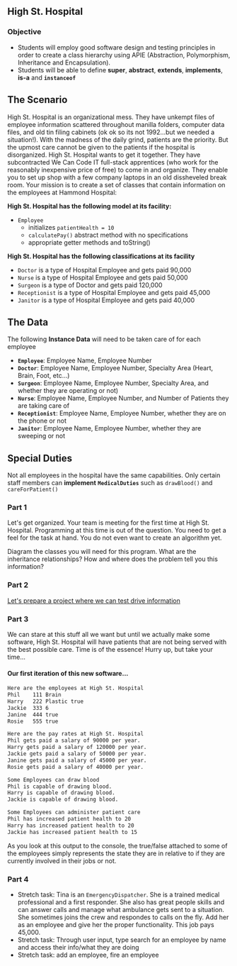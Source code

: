## High St. Hospital

### Objective

- Students will employ good software design and testing principles in order to create a class hierarchy using APIE (Abstraction, Polymorphism, Inheritance and Encapsulation).
- Students will be able to define **super**, **abstract**, **extends**, **implements**, **is-a** and **`instanceof`**

## The Scenario

High St. Hospital is an organizational mess.  They have unkempt files of employee information scattered throughout manilla folders, computer data files, and old tin filing cabinets (ok ok so its not 1992...but we needed a situation!).  With the madness of the daily grind, patients are the priority.  But the upmost care cannot be given to the patients if the hospital is disorganized.  High St. Hospital wants to get it together.  They have subcontracted We Can Code IT full-stack apprentices (who work for the reasonably inexpensive price of free) to come in and organize.  They enable you to set up shop with a few company laptops in an old dissheveled break room.  Your mission is to create a set of classes that contain information on the employees at Hammond Hospital:

**High St. Hospital has the following model at its facility:**
-	`Employee`
      - initializes `patientHealth = 10` 
      -  `calculatePay()` abstract method with no specifications
      - appropriate getter methods and toString() 
      
**High St. Hospital has the following classifications at its facility**
-	`Doctor` is a type of Hospital Employee and gets paid 90,000
-	`Nurse` is a type of Hospital Employee and gets paid 50,000
-	`Surgeon` is a type of Doctor and gets paid 120,000
-	`Receptionist` is a type of Hospital Employee and gets paid 45,000
-	`Janitor` is a type of Hospital Employee and gets paid 40,000



## The Data
The following **Instance Data** will need to be taken care of for each employee

- **`Employee`**: Employee Name, Employee Number
- **`Doctor`**: Employee Name, Employee Number, Specialty Area (Heart, Brain, Foot, etc…)
- **`Surgeon`**: Employee Name, Employee Number, Specialty Area, and whether they are operating or not)
- **`Nurse`**: Employee Name, Employee Number, and Number of Patients they are taking care of
- **`Receptionist`**: Employee Name, Employee Number, whether they are on the phone or not
- **`Janitor`**: Employee Name, Employee Number, whether they are sweeping or not

## Special Duties
Not all employees in the hospital have the same capabilities. Only certain staff members can **implement** **`MedicalDuties`** such as `drawBlood()` and `careForPatient()`




### Part 1 

Let's get organized.  Your team is meeting for the first time at High St. Hospital.  Programming at this time is out of the question.  You need to get a feel for the task at hand.  You do not even want to create an algorithm yet.  

Diagram the classes you will need for this program.  What are the inheritance relationships?  How and where does the problem tell you this information?

### Part 2

[Let's prepare a project where we can test drive information](https://github.com/WeCanCodeIT/gradle-scripts) 

### Part 3

We can stare at this stuff all we want but until we actually make some software, High St. Hospital will have patients that are not being served with the best possible care. Time is of the essence! Hurry up, but take your time...

#### Our first iteration of this new software...

```bash
Here are the employees at High St. Hospital
Phil	111	Brain
Harry	222	Plastic	true
Jackie	333	6
Janine	444	true
Rosie	555	true

Here are the pay rates at High St. Hospital
Phil gets paid a salary of 90000 per year.
Harry gets paid a salary of 120000 per year.
Jackie gets paid a salary of 50000 per year.
Janine gets paid a salary of 45000 per year.
Rosie gets paid a salary of 40000 per year.

Some Employees can draw blood
Phil is capable of drawing blood.
Harry is capable of drawing blood.
Jackie is capable of drawing blood.

Some Employees can administer patient care
Phil has increased patient health to 20
Harry has increased patient health to 20
Jackie has increased patient health to 15
```
As you look at this output to the console, the true/false attached to some of the employees simply represents the state they are in relative to if they are currently involved in their jobs or not.  

### Part 4
- Stretch task: Tina is an `EmergencyDispatcher`. She is a trained medical professional and a first responder. She also has great people skills and can answer calls and manage what ambulance gets sent to a situation. She sometimes joins the crew and respondes to calls on the fly. Add her as an employee and give her the proper functionality. This job pays 45,000.
- Stretch task: Through user input, type search for an employee by name and access their info/what they are doing
- Stretch task: add an employee, fire an employee

